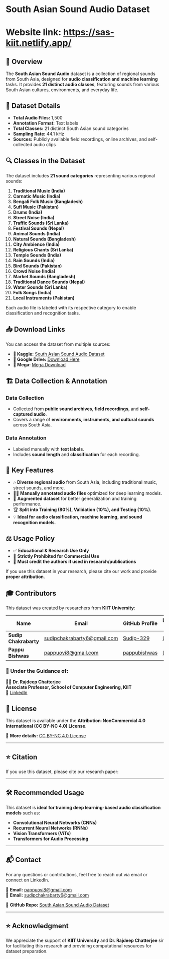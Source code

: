 # South Asian Sound Audio Dataset
# Website link: https://sas-kiit.netlify.app/
## 📌 Overview
The **South Asian Sound Audio** dataset is a collection of regional sounds from South Asia, designed for **audio classification and machine learning** tasks. It provides **21 distinct audio classes**, featuring sounds from various South Asian cultures, environments, and everyday life.

## 📂 Dataset Details
- **Total Audio Files:** 1,500  
- **Annotation Format:** Text labels  
- **Total Classes:** 21 distinct South Asian sound categories  
- **Sampling Rate:** 44.1 kHz  
- **Sources:** Publicly available field recordings, online archives, and self-collected audio clips  

## 🔍 Classes in the Dataset
The dataset includes **21 sound categories** representing various regional sounds:

1. **Traditional Music (India)**  
2. **Carnatic Music (India)**  
3. **Bengali Folk Music (Bangladesh)**  
4. **Sufi Music (Pakistan)**  
5. **Drums (India)**  
6. **Street Noise (India)**  
7. **Traffic Sounds (Sri Lanka)**  
8. **Festival Sounds (Nepal)**  
9. **Animal Sounds (India)**  
10. **Natural Sounds (Bangladesh)**  
11. **City Ambience (India)**  
12. **Religious Chants (Sri Lanka)**  
13. **Temple Sounds (India)**  
14. **Rain Sounds (India)**  
15. **Bird Sounds (Pakistan)**  
16. **Crowd Noise (India)**  
17. **Market Sounds (Bangladesh)**  
18. **Traditional Dance Sounds (Nepal)**  
19. **Water Sounds (Sri Lanka)**  
20. **Folk Songs (India)**  
21. **Local Instruments (Pakistan)**  

Each audio file is labeled with its respective category to enable classification and recognition tasks.

## 📥 Download Links
You can access the dataset from multiple sources:

- **📌 Kaggle:** [South Asian Sound Audio Dataset](https://www.kaggle.com/datasets/username/south-asian-sound-audio)  
- **📌 Google Drive:** [Download Here](https://drive.google.com/drive/folders/link)  
- **📌 Mega:** [Mega Download](https://mega.nz/folder/yourlink)  

## 🏗 Data Collection & Annotation
### **Data Collection**
- Collected from **public sound archives**, **field recordings**, and **self-captured audio**.
- Covers a range of **environments, instruments, and cultural sounds** across South Asia.

### **Data Annotation**
- Labeled manually with **text labels**.
- Includes **sound length** and **classification** for each recording.

## 🎯 Key Features
- 🎶 **Diverse regional audio** from South Asia, including traditional music, street sounds, and more.
- 🧑‍🏫 **Manually annotated audio files** optimized for deep learning models.
- 🔄 **Augmented dataset** for better generalization and training performance.
- 🏆 **Split into Training (80%), Validation (10%), and Testing (10%)**.
- 💡 **Ideal for audio classification, machine learning, and sound recognition models**.

## ⚖️ Usage Policy
- ✅ **Educational & Research Use Only**  
- 🚫 **Strictly Prohibited for Commercial Use**  
- 🔗 **Must credit the authors if used in research/publications**  

If you use this dataset in your research, please cite our work and provide **proper attribution**.

## 🎓 Contributors
This dataset was created by researchers from **KIIT University**:

| Name                  | Email                              | GitHub Profile                           | LinkedIn Profile |
|-----------------------|----------------------------------|------------------------------------------|------------------|
| **Sudip Chakrabarty** | sudipchakrabarty6@gmail.com      | [Sudip-329](https://github.com/Sudip-329) | [LinkedIn](https://www.linkedin.com/in/sudipchakrabarty329) |
| **Pappu Bishwas**  | pappuovi8@gmail.com      | [pappubishwas](https://github.com/pappubishwas)  | [LinkedIn](https://www.linkedin.com/in/pappu-bishwas-tan87/) |


### **🔹 Under the Guidance of:**  
👨‍🏫 **Dr. Rajdeep Chatterjee**  
**Associate Professor, School of Computer Engineering, KIIT**  
🔗 [LinkedIn](https://www.linkedin.com/in/rajdeep-chatterjee-ph-d-60352325)  

## 📜 License
This dataset is available under the **Attribution-NonCommercial 4.0 International (CC BY-NC 4.0) License**.

🔗 **More details:** [CC BY-NC 4.0 License](https://creativecommons.org/licenses/by-nc/4.0/)

---

## ⭐ Citation
If you use this dataset, please cite our research paper:

---

## 🛠 Recommended Usage
This dataset is **ideal for training deep learning-based audio classification models** such as:
- **Convolutional Neural Networks (CNNs)**
- **Recurrent Neural Networks (RNNs)**
- **Vision Transformers (ViTs)**
- **Transformers for Audio Processing**

---

## 📬 Contact
For any questions or contributions, feel free to reach out via email or connect on LinkedIn.

📧 **Email:** pappuovi8@gmail.com  
📧 **Email:** sudipchakrabarty6@gmail.com  

🔗 **GitHub Repo:** [South Asian Sound Audio Dataset](https://github.com/Sudip-329/south-asian-sound-audio)

---

## ⭐ Acknowledgment
We appreciate the support of **KIIT University** and **Dr. Rajdeep Chatterjee** sir for facilitating this research and providing computational resources for dataset preparation.


